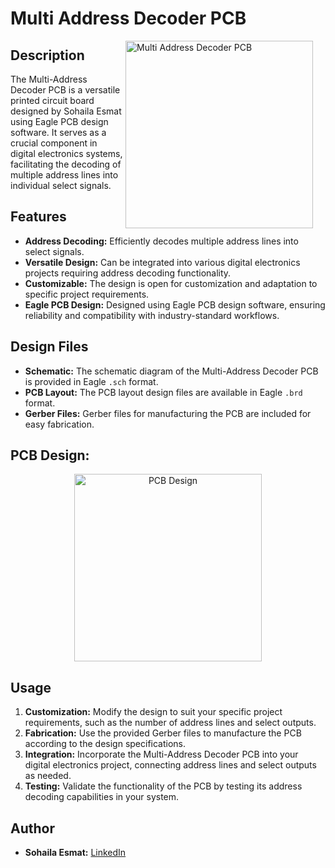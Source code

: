 # Multi Address Decoder PCB

<img src="https://github.com/sohailaesmat14/Multi_Address_Decoder_PCB/assets/170406386/fc75f1e6-c8bb-4354-8b65-6517f25a6d55" alt="Multi Address Decoder PCB" align="right" width="300" style="margin-right: 20px;">

## Description

The Multi-Address Decoder PCB is a versatile printed circuit board designed by Sohaila Esmat using Eagle PCB design software. It serves as a crucial component in digital electronics systems, facilitating the decoding of multiple address lines into individual select signals.

## Features

- **Address Decoding:** Efficiently decodes multiple address lines into select signals.
- **Versatile Design:** Can be integrated into various digital electronics projects requiring address decoding functionality.
- **Customizable:** The design is open for customization and adaptation to specific project requirements.
- **Eagle PCB Design:** Designed using Eagle PCB design software, ensuring reliability and compatibility with industry-standard workflows.

## Design Files

- **Schematic:** The schematic diagram of the Multi-Address Decoder PCB is provided in Eagle `.sch` format.
- **PCB Layout:** The PCB layout design files are available in Eagle `.brd` format.
- **Gerber Files:** Gerber files for manufacturing the PCB are included for easy fabrication.
## PCB Design:

<p align="center">
<img src="https://github.com/sohailaesmat14/Multi_Address_Decoder_PCB/assets/170406386/209c9e89-6e9b-4727-8aec-bd7bebc61989" alt="PCB Design" align="center" width="300">
</p>

## Usage

1. **Customization:** Modify the design to suit your specific project requirements, such as the number of address lines and select outputs.
2. **Fabrication:** Use the provided Gerber files to manufacture the PCB according to the design specifications.
3. **Integration:** Incorporate the Multi-Address Decoder PCB into your digital electronics project, connecting address lines and select outputs as needed.
4. **Testing:** Validate the functionality of the PCB by testing its address decoding capabilities in your system.


## Author

- **Sohaila Esmat:** [LinkedIn](https://www.linkedin.com/in/sohailaesmat/)

